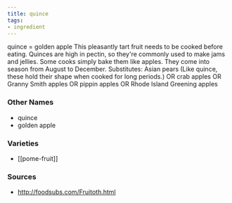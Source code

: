 ```yaml
---
title: quince
tags:
- ingredient
---
```

quince = golden apple This pleasantly tart fruit needs to be cooked before eating. Quinces are high in pectin, so they're commonly used to make jams and jellies. Some cooks simply bake them like apples. They come into season from August to December. Substitutes: Asian pears (Like quince, these hold their shape when cooked for long periods.) OR crab apples OR Granny Smith apples OR pippin apples OR Rhode Island Greening apples

### Other Names

* quince
* golden apple

### Varieties

* [[pome-fruit]]

### Sources
* http://foodsubs.com/Fruitoth.html
